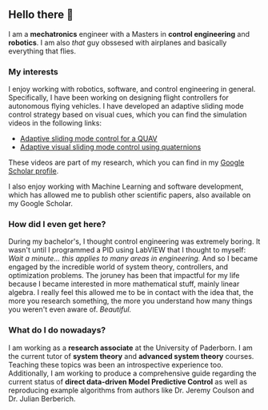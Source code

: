 ## Hello there 👋

<!--
**GusMtz787/GusMtz787** is a ✨ _special_ ✨ repository because its `README.md` (this file) appears on your GitHub profile.

Here are some ideas to get you started:

- 🔭 I’m currently working on ...
- 🌱 I’m currently learning ...
- 👯 I’m looking to collaborate on ...
- 🤔 I’m looking for help with ...
- 💬 Ask me about ...
- 📫 How to reach me: ...
- 😄 Pronouns: ...
- ⚡ Fun fact: ...
-->

I am a **mechatronics** engineer with a Masters in **control engineering** and **robotics**. I am also _that_ guy obssesed with airplanes and basically everything that flies.

### My interests

I enjoy working with robotics, software, and control engineering in general. Specifically, I have been working on designing flight controllers for autonomous flying vehicles. I have developed an adaptive sliding mode control strategy based on visual cues, which you can find the simulation videos in the following links: 

- [Adaptive sliding mode control for a QUAV](https://www.youtube.com/watch?v=FMEtGg45hEI)
- [Adaptive visual sliding mode control using quaternions](https://www.youtube.com/watch?v=GprqokqhALo)

These videos are part of my research, which you can find in my [Google Scholar profile](https://scholar.google.com/citations?user=43WNdgkAAAAJ&hl=en). 

I also enjoy working with Machine Learning and software development, which has allowed me to publish other scientific papers, also available on my Google Scholar.

### How did I even get here?

During my bachelor's, I thought control engineering was extremely boring. It wasn't until I programmed a PID using LabVIEW that I thought to myself: *Wait a minute... this applies to many areas in engineering.* And so I became engaged by the incredible world of system theory, controllers, and optimization problems. The joruney 
has been that impactful for my life because I became interested in more mathematical stuff, mainly linear algebra. I really feel this allowed me to be in contact with the idea that, the more you research something, the more you understand how many things you weren't even aware of. _Beautiful._

### What do I do nowadays?

I am working as a **research associate** at the University of Paderborn. I am the current tutor of **system theory** and **advanced system theory** courses. Teaching these topics was been an introspective experience too. Additionally, I am working to produce a comprehensive guide regarding the current status of **direct data-driven Model Predictive Control** as well as reproducing example algorithms from authors like Dr. Jeremy Coulson and Dr. Julian Berberich. 
